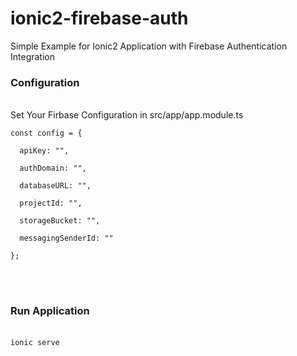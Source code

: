 # ionic2-firebase-auth
Simple Example for  Ionic2 Application with Firebase Authentication Integration
<br />

<h3>Configuration</h3>
<br />
Set Your Firbase Configuration in src/app/app.module.ts
<br />
<code>
const config = { <br />
  apiKey: "<Your API KEY>",<br />
  authDomain: "<Your Auth Domain>",<br />
  databaseURL: "<Your DB URL>",<br />
  projectId: "<Your Project Id>",<br />
  storageBucket: "<Your Storage Bucket>",<br />
  messagingSenderId: "<Your Messaging Sending ID>"<br />
};<br />
</code><br /><br />
  <h3>Run Application </h3><br /> 
<code>ionic serve</code<br />

